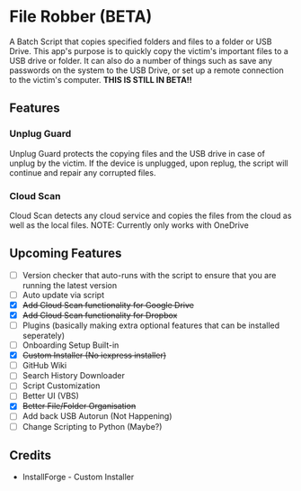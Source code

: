 # File Robber (BETA)
A Batch Script that copies specified folders and files to a folder or USB Drive. This app's purpose is to quickly copy the victim's important files to a USB drive or folder. It can also do a number of things such as save any passwords on the system to the USB Drive, or set up a remote connection to the victim's computer. 
**THIS IS STILL IN BETA!!**

## Features
### Unplug Guard
Unplug Guard protects the copying files and the USB drive in case of unplug by the victim.
If the device is unplugged, upon replug, the script will continue and repair any corrupted files.

### Cloud Scan
Cloud Scan detects any cloud service and copies the files from the cloud as well as the local files.
NOTE: Currently only works with OneDrive

## Upcoming Features
- [ ] Version checker that auto-runs with the script to ensure that you are running the latest version
- [ ] Auto update via script
- [x] ~~Add Cloud Scan functionality for Google Drive~~
- [x] ~~Add Cloud Scan functionality for Dropbox~~
- [ ] Plugins (basically making extra optional features that can be installed seperately)
- [ ] Onboarding Setup Built-in
- [x] ~~Custom Installer (No iexpress installer)~~
- [ ] GitHub Wiki
- [ ] Search History Downloader
- [ ] Script Customization
- [ ] Better UI (VBS)
- [x] ~~Better File/Folder Organisation~~
- [ ] Add back USB Autorun (Not Happening)
- [ ] Change Scripting to Python (Maybe?)

## Credits
- InstallForge - Custom Installer
